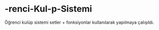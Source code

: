 # -renci-Kul-p-Sistemi
Öğrenci kulüp sistemi setler + fonksiyonlar kullanılarak yapılmaya çalışıldı.

